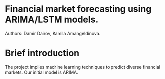 # Financial market forecasting using ARIMA/LSTM models.

Authors: Damir Dairov, Kamila Amangeldinova.

# Brief introduction
The project implies machine learning techniques to predict diverse financial markets. Our initial model is ARIMA. 
